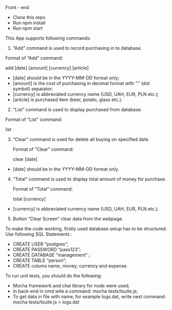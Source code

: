 Front - end

- Clone this repo
- Run npm install
- Run npm start

This App supports following commands:

1) “Add” command is used to record purchasing in to database.

  Format of “Add” command:
  
  add [date] [amount] [currency] [article]
  
  - [date] should be in the YYYY-MM-DD format only;  
  - [amount] is the cost of purchasing in decimal format with “.” (dot symbol) separator;
  - [currency] is abbreviated currency name (USD, UAH, EUR, PLN etc.);
  - [article] is purchased item (beer, potato, glass etc.).


2) “List” command is used to display purchased from database.

  Format of “List” command:
  
  list
  

3) “Clear” command is used for delete all buying on specified date.

    Format of “Clear” command:
  
    clear [date]
  
  - [date] should be in the YYYY-MM-DD format only.
  

4) “Total” command is used to display total amount of money for purchase.

    Format of “Total” command:
  
    total [currency]
    
  - [currency] is abbreviated currency name (USD, UAH, EUR, PLN etc.).

5) Button “Clear Screen” clear data from the webpage.

To make the code working, firstly used database setup has to be structured.
Use following SQL Statements :

- CREATE USER “postgres”;
- CREATE PASSWORD “pass123”;
- CREATE DATABASE “management” ;
- CREATE TABLE “person”;
- CREATE colums name, money, currency and expense.

To run unit tests, you should do the following:

- Mocha framework and chai library for node were used;
- In back-end in cmd wite a command: mocha tests/tsuite.js;
- To get data in file with name, for example logs.dat, write next command: mocha tests/tsuite.js > logs.dat
